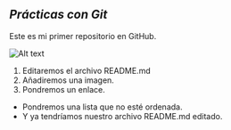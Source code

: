 ## *Prácticas con Git*
Este es mi primer repositorio en GitHub.

![Alt text](https://user-images.githubusercontent.com/77777790/139124177-a953ded4-c8b1-4770-83fc-cf81a034afbe.png)

1. Editaremos el archivo README.md
2. Añadiremos una imagen.
3. Pondremos un enlace.

* Pondremos una lista que no esté ordenada.
* Y ya tendríamos nuestro archivo README.md editado.

